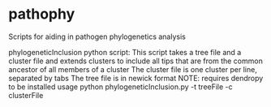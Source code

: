 # pathophy
Scripts for aiding in pathogen phylogenetics analysis

phylogeneticInclusion python script:
This script takes a tree file and a cluster file and extends clusters to include all tips that are from the common ancestor of all members of a cluster
The cluster file is one cluster per line, separated by tabs
The tree file is in newick format
NOTE: requires dendropy to be installed
usage
python phylogeneticInclusion.py -t treeFile -c clusterFile
